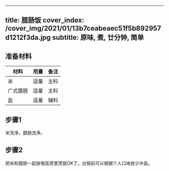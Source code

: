 
---
title: 腊肠饭
cover_index: /cover_img/2021/01/13b7ceabeaec51f5b892957d1212f3da.jpg
subtitle: 原味, 煮, 廿分钟, 简单
---

## 准备材料

| 材料     | 用量 | 备注|
| ------- | ----- | --- |
| 米 | 适量| 主料 |
| 广式腊肠 | 适量| 主料 |
| 盐 | 适量| 辅料 |

## 步骤1

米洗净，腊肠洗净。

## 步骤2

把米和腊肠一起放电饭煲里煲就OK了。出锅前可以根据个人口味放少许盐。

